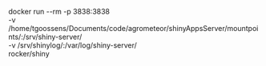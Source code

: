 docker run --rm -p 3838:3838 \
    -v /home/tgoossens/Documents/code/agrometeor/shinyAppsServer/mountpoints/:/srv/shiny-server/ \
    -v /srv/shinylog/:/var/log/shiny-server/ \
    rocker/shiny
